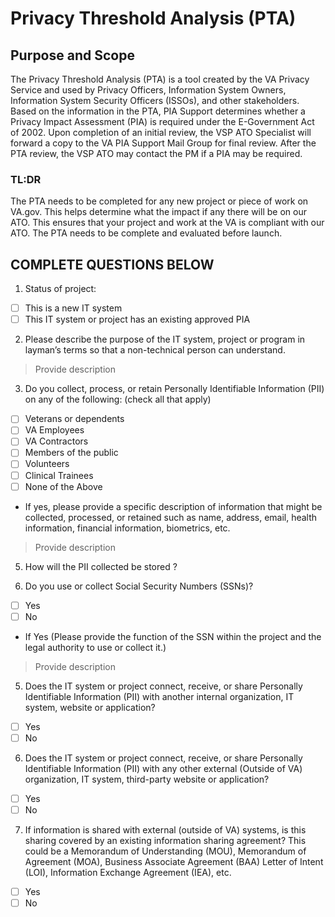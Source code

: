 # Privacy Threshold Analysis (PTA)


## Purpose and Scope
The Privacy Threshold Analysis (PTA) is a tool created by the VA Privacy Service and used by Privacy Officers, Information System Owners, Information System Security Officers (ISSOs), and other stakeholders. Based on the information in the PTA, PIA Support determines whether a Privacy Impact Assessment (PIA) is required under the E-Government Act of 2002.
Upon completion of an initial review, the VSP ATO Specialist will forward a copy to the VA PIA Support Mail Group for final review. After the PTA review, the VSP ATO may contact the PM if a PIA may be required.

### TL:DR 
The PTA needs to be completed for any new project or piece of work on VA.gov.  This helps determine what the impact if any there will be on our ATO.   This ensures that your project and work at the VA is compliant with our ATO. The PTA needs to be complete and evaluated before launch.

## COMPLETE QUESTIONS BELOW
1. Status of project:
- [ ]  This is a new IT system 
- [ ] This IT system or project has an existing approved PIA

2. Please describe the purpose of the IT system, project or program in layman’s terms so that a non-technical person can understand.

> Provide description

3. Do you collect, process, or retain Personally Identifiable Information (PII) on any of the following: (check all that apply)

- [ ] Veterans or dependents
- [ ] VA Employees
- [ ] VA Contractors
- [ ] Members of the public
- [ ] Volunteers
- [ ] Clinical Trainees
- [ ] None of the Above
*  If yes, please provide a specific description of information that might be collected, processed, or retained such as name, address, email, health information, financial information, biometrics, etc. 

> Provide description

5. How will the PII collected be stored ? 


4. Do you use or collect Social Security Numbers (SSNs)?
- [ ] Yes
- [ ] No 
*  If Yes (Please provide the function of the SSN within the project and the legal authority to use or collect it.)

> Provide description

5. Does the IT system or project connect, receive, or share Personally Identifiable Information (PII) with another internal organization, IT system, website or application?
- [ ] Yes
- [ ] No 

6. Does the IT system or project connect, receive, or share Personally Identifiable Information (PII) with any other external (Outside of VA) organization, IT system, third-party website or application?
- [ ] Yes
- [ ] No 

7.  If information is shared with external (outside of VA) systems, is this sharing covered by an existing information sharing agreement? This could be a Memorandum of Understanding (MOU), Memorandum of Agreement (MOA), Business Associate Agreement (BAA) Letter of Intent (LOI), Information Exchange Agreement (IEA), etc.
- [ ] Yes
- [ ] No 

